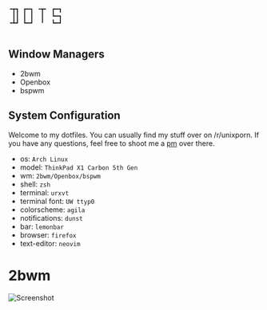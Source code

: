 ```
╺┳┓ ┏━┓ ╺┳╸ ┏━┓
 ┃┃ ┃ ┃  ┃  ┗━┓
╺┻┛ ┗━┛  ╹  ┗━┛
                                                                                
```
## Window Managers

* 2bwm
* Openbox
* bspwm

## System Configuration

Welcome to my dotfiles. You can usually find my stuff over on /r/unixporn. If you have any questions, feel free to shoot me a [pm](https://reddit.com/u/fatal_squash) over there. 

* os: `Arch Linux`
* model: `ThinkPad X1 Carbon 5th Gen`
* wm: `2bwm/Openbox/bspwm`
* shell: `zsh`
* terminal: `urxvt`
* terminal font: `UW ttyp0`
* colorscheme: `agila`
* notifications: `dunst`
* bar: `lemonbar`
* browser: `firefox`
* text-editor: `neovim`

# 2bwm

![Screenshot](https://i.imgur.com/lpqaDh0.jpg)
